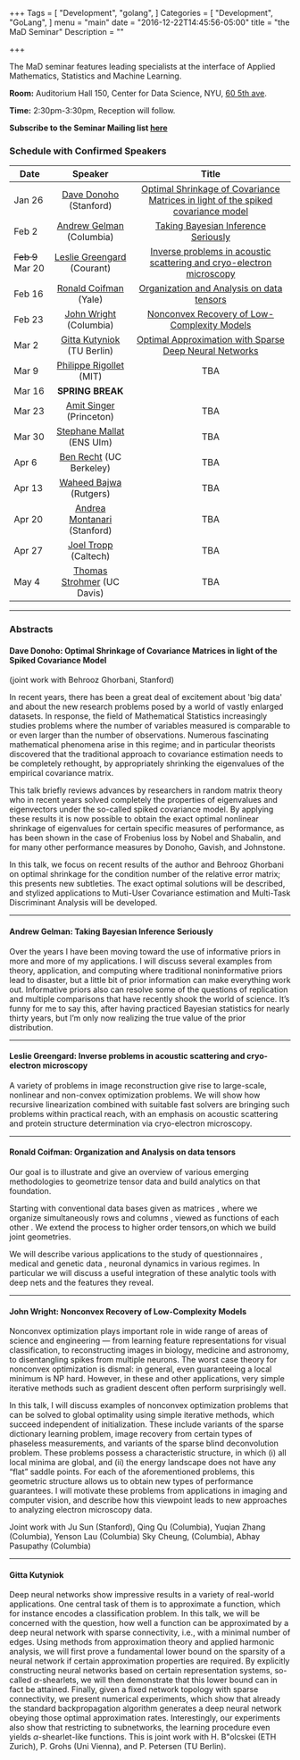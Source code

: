 +++
Tags = [
  "Development",
  "golang",
]
Categories = [
  "Development",
  "GoLang",
]
menu = "main"
date = "2016-12-22T14:45:56-05:00"
title = "the MaD Seminar"
Description = ""

+++

The MaD seminar features leading specialists at the interface
of Applied Mathematics, Statistics and Machine Learning. 

**Room:** Auditorium Hall 150, Center for Data Science, NYU, [60 5th ave](https://www.google.com/maps/place/NYU+Center+for+Data+Science/@40.735016,-73.9969907,17z/data=!3m1!4b1!4m5!3m4!1s0x89c2599787834ad9:0x5dd8af15d9fbc8a3!8m2!3d40.735016!4d-73.994802).

**Time:** 2:30pm-3:30pm, Reception will follow. 

**Subscribe to the Seminar Mailing list [here](http://cims.nyu.edu/mailman/listinfo/mad)**

### Schedule with Confirmed Speakers

| Date        | Speaker       | Title |
| ----------- |:-------------:|:-----------:| 
| Jan 26      | [Dave Donoho](https://statweb.stanford.edu/~donoho/) (Stanford)  | [Optimal Shrinkage of Covariance Matrices in light of the spiked covariance model](#donoho) |
| Feb 2      | [Andrew Gelman](http://www.stat.columbia.edu/~gelman/) (Columbia) | [Taking Bayesian Inference Seriously](#gelman)    |
| ~~Feb 9~~ Mar 20 |  [Leslie Greengard](http://www.math.nyu.edu/faculty/greengar/) (Courant)    | [Inverse problems in acoustic scattering and cryo-electron microscopy](#greengard) |
| Feb 16 | [Ronald Coifman](http://cpsc.yale.edu/people/ronald-coifman) (Yale)     | [Organization and Analysis on data tensors](#coifman) |
| Feb 23 | [John Wright](http://www.columbia.edu/~jw2966/) (Columbia)     | [Nonconvex Recovery of Low-Complexity Models](#wright) |
| Mar 2 |  [Gitta Kutyniok](http://www.tu-berlin.de/?108957) (TU Berlin)  | [Optimal Approximation with Sparse Deep Neural Networks](#gitta) |
| Mar 9 |  [Philippe Rigollet](http://www-math.mit.edu/~rigollet/) (MIT)      | TBA   |
| Mar 16 | **SPRING BREAK**      | 
| Mar 23 | [Amit Singer](https://web.math.princeton.edu/~amits/) (Princeton)      | TBA |
| Mar 30 | [Stephane Mallat](https://www.di.ens.fr/~mallat/) (ENS Ulm)  | TBA | 
| Apr 6 | [Ben Recht](https://people.eecs.berkeley.edu/~brecht/) (UC Berkeley)     |  TBA |
| Apr 13 | [Waheed Bajwa](http://www.rci.rutgers.edu/~wub1/) (Rutgers)      | TBA |
| Apr 20 | [Andrea Montanari](http://web.stanford.edu/~montanar/) (Stanford)  | TBA |
| Apr 27 | [Joel Tropp](http://users.cms.caltech.edu/~jtropp/)  (Caltech)    | TBA |
| May 4 | [Thomas Strohmer](https://www.math.ucdavis.edu/~strohmer/?p=home) (UC Davis) | TBA |

---

### Abstracts 

#### <a name="donoho"></a> Dave Donoho: Optimal Shrinkage of Covariance Matrices in light of the Spiked Covariance Model 

(joint work with Behrooz Ghorbani, Stanford)

In recent years, there has been a great deal of excitement about 'big data' and about the new research problems posed by a world of vastly enlarged datasets. In response, the field of Mathematical Statistics increasingly studies problems where the number of variables measured is comparable to or even larger than the number of observations. Numerous fascinating mathematical phenomena arise in this regime; and in particular theorists discovered that the traditional approach to covariance estimation needs to be completely rethought, by appropriately shrinking the eigenvalues of the empirical covariance matrix.

This talk briefly reviews  advances by researchers in random matrix theory who in recent years solved completely the properties of eigenvalues and eigenvectors under the so-called spiked covariance model.   By applying these results it is now possible to obtain the exact optimal nonlinear shrinkage of eigenvalues for certain specific measures of performance, as has been shown in the case of Frobenius loss by Nobel and Shabalin, and for many other performance measures by Donoho, Gavish, and Johnstone.

In this talk, we focus on recent results of the author and Behrooz Ghorbani on optimal shrinkage for  the condition number of the relative error matrix; this presents new subtleties. The exact optimal solutions will be described, and stylized applications to Muti-User Covariance estimation and Multi-Task Discriminant Analysis will be developed.

---

#### <a name="gelman"></a> Andrew Gelman: Taking Bayesian Inference Seriously

 Over the years I have been moving toward the use of informative priors in more and more of my applications. I will discuss several examples from theory, application, and computing where traditional noninformative priors lead to disaster, but a little bit of prior information can make everything work out. Informative priors also can resolve some of the questions of replication and multiple comparisons that have recently shook the world of science. It’s funny for me to say this, after having practiced Bayesian statistics for nearly thirty years, but I’m only now realizing the true value of the prior distribution.

---

#### <a name="greengard"></a> Leslie Greengard: Inverse problems in acoustic scattering and cryo-electron microscopy

A variety of problems in image reconstruction give rise to large-scale, nonlinear and non-convex optimization problems. We will show how recursive linearization combined with suitable fast solvers are bringing such problems within practical reach, with an emphasis on acoustic scattering and protein structure determination via cryo-electron microscopy.

---

#### <a name="coifman"></a> Ronald Coifman: Organization and Analysis on data tensors 

Our goal is to illustrate and give an overview of various emerging methodologies to geometrize tensor data and build analytics on that foundation.

Starting with conventional data bases given as matrices , where we organize simultaneously rows and columns , viewed as functions of each other . We extend the  process  to higher order tensors,on which we build joint geometries.

We will describe various applications to the study of questionnaires , medical and genetic data , neuronal dynamics in various regimes. In particular we will discuss a useful integration of these analytic tools with deep nets and the features they reveal.

---

#### <a name="wright"></a> John Wright: Nonconvex Recovery of Low-Complexity Models

Nonconvex optimization plays important role in wide range of areas of science and engineering — from learning feature representations for visual classification, to reconstructing images in biology, medicine and astronomy, to disentangling spikes from multiple neurons. The worst case theory for nonconvex optimization is dismal: in general, even guaranteeing a local minimum is NP hard. However, in these and other applications, very simple iterative methods such as gradient descent often perform surprisingly well. 

In this talk, I will discuss examples of nonconvex optimization problems that can be solved to global optimality using simple iterative methods, which succeed independent of initialization. These include variants of the sparse dictionary learning problem, image recovery from certain types of phaseless measurements, and variants of the sparse blind deconvolution problem. These problems possess a characteristic structure, in which (i) all local minima are global, and (ii) the energy landscape does not have any “flat” saddle points. For each of the aforementioned problems, this geometric structure allows us to obtain new types of performance guarantees. I will motivate these problems from applications in imaging and computer vision, and describe how this viewpoint leads to new approaches to analyzing electron microscopy data.

Joint work with Ju Sun (Stanford), Qing Qu (Columbia), Yuqian Zhang (Columbia), Yenson Lau (Columbia) Sky Cheung, (Columbia), Abhay Pasupathy (Columbia)

---

#### <a name="gitta"></a> Gitta Kutyniok 

Deep neural networks show impressive results in a variety of real-world applications. One central task of them
is to approximate a function, which for instance encodes a classification problem. In this talk, we will be concerned with
the question, how well a function can be approximated by a deep neural network with sparse connectivity, i.e., with a
minimal number of edges. Using methods from approximation theory and applied harmonic analysis, we will first prove a fundamental
lower bound on the sparsity of a neural network if certain approximation properties are required. By explicitly
constructing neural networks based on certain representation systems, so-called $\alpha$-shearlets, we will then demonstrate that
this lower bound can in fact be attained. Finally, given a fixed network topology with sparse connectivity, we present numerical
experiments, which show that already the standard backpropagation algorithm generates a deep neural network obeying
those optimal approximation rates. Interestingly, our experiments also show that restricting to subnetworks, the learning
procedure even yields $\alpha$-shearlet-like functions. This is joint work with H. B\"olcskei (ETH Zurich), P. Grohs
(Uni Vienna), and P. Petersen (TU Berlin).

